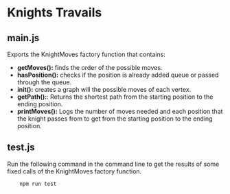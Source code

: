 # Knights Travails

## main.js

Exports the KnightMoves factory function that contains:

- **getMoves():** finds the order of the possible moves.
- **hasPosition():** checks if the position is already added queue or passed through the queue.
- **init():** creates a graph will the possible moves of each vertex.
- **getPath():**: Returns the shortest path from the starting position to the ending position.
- **printMoves():** Logs the number of moves needed and each position that the knight passes from to get from the starting position to the ending position.

## test.js

Run the following command in the command line to get the results of some fixed calls of the KnightMoves factory function.

```bash
    npm run test
```
